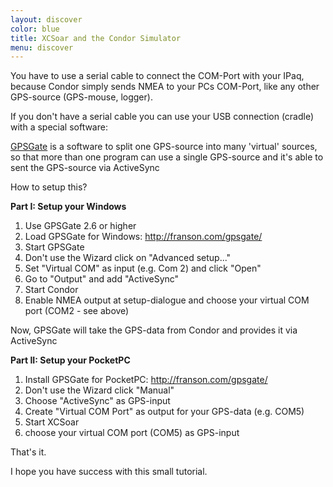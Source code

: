 ```yaml
---
layout: discover
color: blue
title: XCSoar and the Condor Simulator
menu: discover
---
```

You have to use a serial cable to connect the COM-Port with your IPaq, 
because Condor simply sends NMEA to your PCs COM-Port, like any other 
GPS-source (GPS-mouse, logger).

If you don't have a serial cable you can use your USB connection (cradle) 
with a special software:

[GPSGate](http://franson.com/gpsgate/) is a software to split one 
GPS-source into many 'virtual' sources, so that more than one program can 
use a single GPS-source and it's able to sent the GPS-source via ActiveSync

How to setup this?

**Part I: Setup your Windows**

1. Use GPSGate 2.6 or higher
2. Load GPSGate for Windows: <http://franson.com/gpsgate/>
3. Start GPSGate
4. Don't use the Wizard click on "Advanced setup..."
5. Set "Virtual COM" as input (e.g. Com 2) and click "Open"
6. Go to "Output" and add "ActiveSync"
7. Start Condor
8. Enable NMEA output at setup-dialogue and choose your virtual COM port  (COM2 - see above)

Now, GPSGate will take the GPS-data from Condor and provides it via ActiveSync

**Part II: Setup your PocketPC**

1. Install GPSGate for PocketPC: <http://franson.com/gpsgate/>
2. Don't use the Wizard click "Manual"
3. Choose "ActiveSync" as GPS-input
4. Create "Virtual COM Port" as output for your GPS-data (e.g. COM5)
5. Start XCSoar
6. choose your virtual COM port (COM5) as GPS-input

That's it.

I hope you have success with this small tutorial.